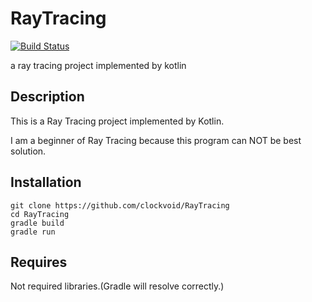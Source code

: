 # RayTracing

[![Build Status](https://travis-ci.org/clockvoid/RayTracing.svg?branch=master)](https://travis-ci.org/clockvoid/RayTracing)

a ray tracing project implemented by kotlin

## Description
This is a Ray Tracing project implemented by Kotlin.

I am a beginner of Ray Tracing because this program can NOT be best solution.

## Installation
```
git clone https://github.com/clockvoid/RayTracing
cd RayTracing
gradle build
gradle run
```

## Requires
Not required libraries.(Gradle will resolve correctly.)
